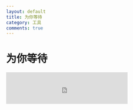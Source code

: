 ```yaml
---
layout: default
title: 为你等待
category: 工具
comments: true
---
```


# 为你等待

<iframe frameborder="no" border="0" marginwidth="0" marginheight="0" width=330 height=86 src="http://music.163.com/outchain/player?type=2&id=201848&auto=1&height=66"></iframe>

